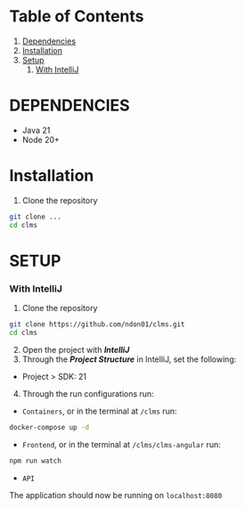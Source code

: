 # Table of Contents
1. [Dependencies](#dependencies)
2. [Installation](#installation)
3. [Setup](#setup)
    1. [With IntelliJ](#with-intellij)

# DEPENDENCIES
- Java 21
- Node 20+

# Installation
1. Clone the repository
```bash
git clone ...
cd clms
```

# SETUP

### With IntelliJ
1. Clone the repository
```bash
git clone https://github.com/ndon01/clms.git
cd clms
```

2. Open the project with ***IntelliJ***
3. Through the ***Project Structure*** in IntelliJ, set the following:
- Project > SDK: 21
4. Through the run configurations run:
- `Containers`, or in the terminal at `/clms` run:
```bash
docker-compose up -d
```
- `Frontend`, or in the terminal at `/clms/clms-angular` run:
```bash
npm run watch
```
- `API`

The application should now be running on `localhost:8080`